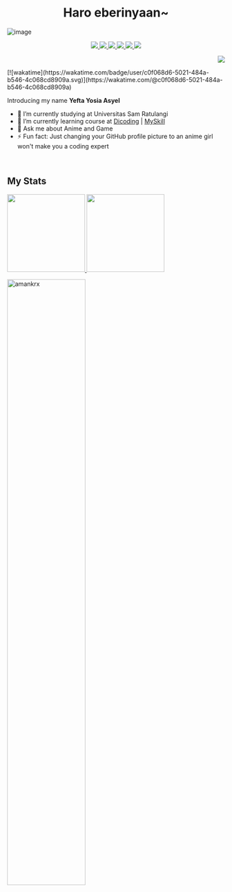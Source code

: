 <h1 align="center">Haro eberinyaan~</h1>

![image](https://github.com/yeftakun/yeftakun/assets/112306795/94f13d44-3eb0-471c-b24d-1111a676fe9c)


<p align="center">
	<a href="https://www.linkedin.com/in/yefta-yosia-asyel-43b802288">
		<img src="https://img.shields.io/badge/LinkedIn-0077B5?style=for-the-badge&logo=linkedin&logoColor=white" />
	</a>
  <a href="https://www.facebook.com/profile.php?id=100033274762510">
		<img src="https://img.shields.io/badge/Facebook-1877F2?style=for-the-badge&logo=facebook&logoColor=white" />
	</a>
  <a href="https://instagram.com/yeftaasyel?igshid=NGVhN2U2NjQ0Yg">
		<img src="https://img.shields.io/badge/Instagram-E4405F?style=for-the-badge&logo=instagram&logoColor=white" />
	</a>
  <a href="https://youtube.com/@yeftakun?si=daW59SNWa2q08GOo">
		<img src="https://img.shields.io/badge/YouTube-FF0000?style=for-the-badge&logo=youtube&logoColor=white" />
	</a>
	<a href="https://github.com/yeftakun">
		<img src="https://img.shields.io/badge/GitHub-100000?style=for-the-badge&logo=github&logoColor=white" />
	</a>
  <a href="mailto:yeftakun34@gmail.com">
		<img src="https://img.shields.io/badge/Gmail-D14836?style=for-the-badge&logo=gmail&logoColor=white" />
	</a>
</p>

<p align="right">
	<img src="https://komarev.com/ghpvc/?username=yeftakun&color=blueviolet&style=flat-square&label=Profile+Views" />
</p>
[![wakatime](https://wakatime.com/badge/user/c0f068d6-5021-484a-b546-4c068cd8909a.svg)](https://wakatime.com/@c0f068d6-5021-484a-b546-4c068cd8909a)

Introducing my name **Yefta Yosia Asyel**
<!--
**yeftakun/yeftakun** is a ✨ _special_ ✨ repository because its `README.md` (this file) appears on your GitHub profile.

Here are some ideas to get you started:
-->
- 🔭 I’m currently studying at Universitas Sam Ratulangi
- 🌱 I’m currently learning course at [Dicoding](https://www.dicoding.com/users/yeftakun/academies) | [MySkill](https://myskill.id/)
- 💬 Ask me about Anime and Game
- ⚡ Fun fact: Just changing your GitHub profile picture to an anime girl won't make you a coding expert
<!-- - 😄 Pronouns: wibu -->
<br>

## My Stats

<p align="left">
<a href="https://github.com/yeftakun">
  <img height="180em" src="https://github-readme-stats-eight-theta.vercel.app/api?username=yeftakun&show_icons=true&theme=algolia&include_all_commits=true&count_private=true"/>
  <img height="180em" src="https://github-readme-stats-eight-theta.vercel.app/api/top-langs/?username=yeftakun&layout=compact&theme=algolia"/>
</a>
</p>
<p align="left">
	<img width="60%" src="https://github-readme-stats.vercel.app/api/wakatime?username=yeftakun&theme=algolia&show_icons=true" alt="amankrx" />
</p>
